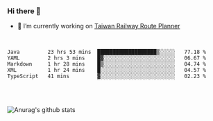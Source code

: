### Hi there 👋

- 🔭 I’m currently working on [Taiwan Railway Route Planner](https://github.com/Taiwan-Railway-Route-Planner)

<br/>

<!--START_SECTION:waka-->
```text
Java         23 hrs 53 mins  ███████████████████▒░░░░░   77.18 % 
YAML         2 hrs 3 mins    █▓░░░░░░░░░░░░░░░░░░░░░░░   06.67 % 
Markdown     1 hr 28 mins    █▒░░░░░░░░░░░░░░░░░░░░░░░   04.74 % 
XML          1 hr 24 mins    █░░░░░░░░░░░░░░░░░░░░░░░░   04.57 % 
TypeScript   41 mins         ▓░░░░░░░░░░░░░░░░░░░░░░░░   02.23 % 
```
<!--END_SECTION:waka-->

<br/>
<br/>

![Anurag's github stats](https://github-readme-stats.vercel.app/api?username=DepickereSven&show_icons=true&theme=tokyonight)



<!--
**DepickereSven/DepickereSven** is a ✨ _special_ ✨ repository because its `README.md` (this file) appears on your GitHub profile.

Here are some ideas to get you started:

- 🔭 I’m currently working on ...
- 🌱 I’m currently learning ...
- 👯 I’m looking to collaborate on ...
- 🤔 I’m looking for help with ...
- 💬 Ask me about ...
- 📫 How to reach me: ...
- 😄 Pronouns: ...
- ⚡ Fun fact: ...
-->
